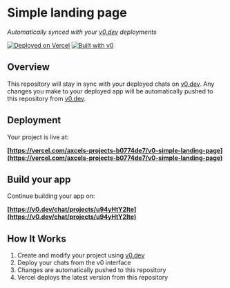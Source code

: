 # Simple landing page

*Automatically synced with your [v0.dev](https://v0.dev) deployments*

[![Deployed on Vercel](https://img.shields.io/badge/Deployed%20on-Vercel-black?style=for-the-badge&logo=vercel)](https://vercel.com/axcels-projects-b0774de7/v0-simple-landing-page)
[![Built with v0](https://img.shields.io/badge/Built%20with-v0.dev-black?style=for-the-badge)](https://v0.dev/chat/projects/u94yHtY2Ite)

## Overview

This repository will stay in sync with your deployed chats on [v0.dev](https://v0.dev).
Any changes you make to your deployed app will be automatically pushed to this repository from [v0.dev](https://v0.dev).

## Deployment

Your project is live at:

**[https://vercel.com/axcels-projects-b0774de7/v0-simple-landing-page](https://vercel.com/axcels-projects-b0774de7/v0-simple-landing-page)**

## Build your app

Continue building your app on:

**[https://v0.dev/chat/projects/u94yHtY2Ite](https://v0.dev/chat/projects/u94yHtY2Ite)**

## How It Works

1. Create and modify your project using [v0.dev](https://v0.dev)
2. Deploy your chats from the v0 interface
3. Changes are automatically pushed to this repository
4. Vercel deploys the latest version from this repository